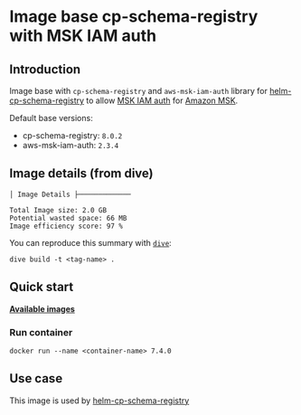 # Image base cp-schema-registry with MSK IAM auth

## Introduction

Image base with `cp-schema-registry` and `aws-msk-iam-auth` library for [helm-cp-schema-registry](https://github.com/devops-ia/helm-charts/tree/main/charts/cp-schema-registry) to allow [MSK IAM auth](https://github.com/aws/aws-msk-iam-auth) for [Amazon MSK](https://aws.amazon.com/en/msk/).

Default base versions:

* cp-schema-registry: `8.0.2`
* aws-msk-iam-auth: `2.3.4`

## Image details (from dive)

```text
│ Image Details ├─────────────

Total Image size: 2.0 GB
Potential wasted space: 66 MB
Image efficiency score: 97 %
```

You can reproduce this summary with [`dive`](https://github.com/wagoodman/dive):

```command
dive build -t <tag-name> .
```

## Quick start

[**Available images**](https://hub.docker.com/r/devopsiaci/cp-schema-registry/tags)

### Run container

```command
docker run --name <container-name> 7.4.0
```

## Use case

This image is used by [helm-cp-schema-registry](https://github.com/devops-ia/helm-charts/tree/main/charts/cp-schema-registry)
